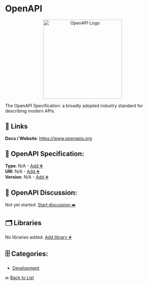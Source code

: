 # OpenAPI
<p align="center">
    <img width="256" src="https://raw.githubusercontent.com/apis-list/apis-list/main/apis/openapi/logo_256x256.png" alt="OpenAPI Logo"/>
</p>
The OpenAPI Specification: a broadly adopted industry standard for describing modern APIs.

##  🔗 Links
**Docs / Website**: https://www.openapis.org

## 🧬 OpenAPI Specification:
**Type**: N/A - [Add ➕](https://github.com/apis-list/apis-list/edit/main/apis.yaml#L14292)  
**URI**: N/A - [Add ➕](https://github.com/apis-list/apis-list/edit/main/apis.yaml#L14292)  
**Version**: N/A - [Add ➕](https://github.com/apis-list/apis-list/edit/main/apis.yaml#L14292)

## 💬 OpenAPI Discussion:
Not yet started. [Start discussion ➡️](https://github.com/apis-list/apis-list/discussions/new)

## 🗂️ Libraries

No libraries added. [Add library ➕](https://github.com/apis-list/apis-list/edit/main/apis.yaml#L14292)    


## 🗄️ Categories:
- [Development](https://github.com/apis-list/apis-list#development-)

🔙  [Back to List](https://github.com/apis-list/apis-list)
